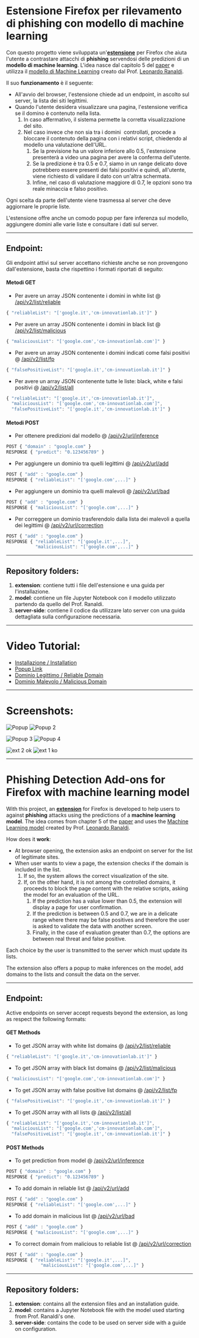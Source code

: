 # Estensione Firefox per rilevamento di phishing con modello di machine learning

Con questo progetto viene sviluppata un'[**estensione**](https://addons.mozilla.org/it/firefox/addon/italian-phishing-detection/?utm_source=addons.mozilla.org&utm_medium=referral&utm_content=search) per Firefox che aiuta l'utente a contrastare attacchi di **phishing** servendosi delle predizioni di un **modello di machine learning**. L'idea nasce dal capitolo 5 del [paper](https://ceur-ws.org/Vol-3260/paper13.pdf) e utilizza il [modello di Machine Learning](https://github.com/LeonardRanaldi/ItalianPhishingDetection/blob/main/models/RNN%20word%2Bchar_emb.ipynb) creato dal Prof. [Leonardo Ranaldi](https://github.com/LeonardRanaldi/).

Il suo **funzionamento** è il seguente:

*   All'avvio del browser, l'estensione chiede ad un endpoint, in ascolto sul server, la lista dei siti legittimi.
*   Quando l'utente desidera visualizzare una pagina, l'estensione verifica se il domino è contenuto nella lista.
    1.  In caso affermativo, il sistema permette la corretta visualizzazione del sito.
    2.  Nel caso invece che non sia tra i domini  controllati, procede a bloccare il contenuto della pagina con i relativi script, chiedendo al modello una valutazione dell'URL.
        1.  Se la previsione ha un valore inferiore allo 0.5, l'estensione presenterà a video una pagina per avere la conferma dell'utente.
        2.  Se la predizione è tra 0.5 e 0.7, siamo in un range delicato dove potrebbero essere presenti dei falsi positivi e quindi, all'utente, viene richiesto di validare il dato con un'altra schermata.
        3.  Infine, nel caso di valutazione maggiore di 0.7, le opzioni sono tra reale minaccia e falso positivo.

Ogni scelta da parte dell'utente viene trasmessa al server che deve aggiornare le proprie liste.

L'estensione offre anche un comodo popup per fare inferenza sul modello, aggiungere domini alle varie liste e consultare i dati sul server.

---

## Endpoint:

Gli endpoint attivi sul server accettano richieste anche se non provengono dall'estensione, basta che rispettino i formati riportati di seguito:

#### Metodi GET

*   Per avere un array JSON contenente i domini in white list @ [/api/v2/list/reliable](http://www.cm-innovationlab.it:5000/api/v2/list/reliable)

```javascript
{ "reliableList": "['google.it','cm-innovationlab.it']" }
```

*   Per avere un array JSON contenente i domini in black list @ [/api/v2/list/malicious](http://www.cm-innovationlab.it:5000/api/v2/list/malicious)

```javascript
{ "maliciousList": "['google.com','cm-innovationlab.com']" }
```

*   Per avere un array JSON contenente i domini indicati come falsi positivi @ [/api/v2/list/fp](http://www.cm-innovationlab.it:5000/api/v2/list/fp)

```javascript
{ "falsePositiveList": "['google.it','cm-innovationlab.it']" }
```

*   Per avere un array JSON contenente tutte le liste: black, white e falsi positivi @ [/api/v2/list/all](http://www.cm-innovationlab.it:5000/api/v2/list/all)

```javascript
{ "reliableList": "['google.it','cm-innovationlab.it']",
  "maliciousList": "['google.com','cm-innovationlab.com']",
  "falsePositiveList": "['google.it','cm-innovationlab.it']" }  
```

#### Metodi POST

*   Per ottenere predizioni dal modello @ [/api/v2/url/inference](http://www.cm-innovationlab.it:5000/api/v2/url/inference)

```javascript
POST { "domain" : "google.com" }
RESPONSE { "predict": "0.123456789" }
```

*   Per aggiungere un dominio tra quelli legittimi @ [/api/v2/url/add](http://www.cm-innovationlab.it:5000/api/v2/url/add)

```javascript
POST { "add" : "google.com" }
RESPONSE { "reliableList": "['google.com',...]" }
```

*   Per aggiungere un dominio tra quelli malevoli @ [/api/v2/url/bad](http://www.cm-innovationlab.it:5000/api/v2/url/bad)

```javascript
POST { "add" : "google.com" }
RESPONSE { "maliciousList": "['google.com',...]" }
```

*   Per correggere un dominio trasferendolo dalla lista dei malevoli a quella dei legittimi @ [/api/v2/url/correction](http://www.cm-innovationlab.it:5000/api/v2/url/correction)

```javascript
POST { "add" : "google.com" }
RESPONSE { "reliableList": "['google.it',...]",
  		   "maliciousList": "['google.com',...]" }  
```

---

## Repository folders:

1.  **extension**: contiene tutti i file dell'estensione e una guida per l'installazione.
2.  **model**: contiene un file Jupyter Notebook con il modello utilizzato partendo da quello del Prof. Ranaldi.
3.  **server-side**: contiene il codice da utilizzare lato server con una guida dettagliata sulla configurazione necessaria.

---

# Video Tutorial:

*   [Installazione / Installation](https://www.cm-innovationlab.it/1%20-%20Installazione.mp4)
*   [Popup Link](https://www.cm-innovationlab.it/2%20-%20Link%20popup.mp4)
*   [Dominio Legittimo / Reliable Domain](https://www.cm-innovationlab.it/3%20-%20Dominio%20Legittimo.mp4)
*   [Dominio Malevolo / Malicious Domain](https://www.cm-innovationlab.it/4%20-%20Dominio%20Malevolo.mp4)

---

# Screenshots:

![Popup](https://user-images.githubusercontent.com/22752092/234303893-72c65e6a-05d8-473b-aa4e-aa2ba6c66508.png)
![Popup 2](https://user-images.githubusercontent.com/22752092/234303904-cb81cd14-76e1-44f7-bf71-78e22574edf7.png)

![Popup 3](https://user-images.githubusercontent.com/22752092/234303896-41a3591a-dc76-49d8-ade7-c3c65385bd8a.png)
![Popup 4](https://user-images.githubusercontent.com/22752092/234303900-bd7e8dd8-6ad4-41ec-8341-a2b373175403.png)

![ext 2 ok](https://user-images.githubusercontent.com/22752092/234303876-edcd04d6-e1bb-4f89-a4f9-d11333fe2b6b.png)
![ext 1 ko](https://user-images.githubusercontent.com/22752092/234303906-d300e8fd-5ad8-4781-b8b6-06ad5b160d08.png)

---

# Phishing Detection Add-ons for Firefox with machine learning model

With this project, an [**extension**](https://addons.mozilla.org/it/firefox/addon/italian-phishing-detection/?utm_source=addons.mozilla.org&utm_medium=referral&utm_content=search) for Firefox is developed to help users to against **phishing** attacks using the predictions of a **machine learning model**. The idea comes from chapter 5 of the [paper](https://ceur-ws.org/Vol-3260/paper13.pdf) and uses the [Machine Learning model](https://github.com/LeonardRanaldi/ItalianPhishingDetection/blob/main/models/RNN%20word%2Bchar_emb.ipynb) created by Prof. [Leonardo Ranaldi](https://github.com/LeonardRanaldi/).

How does it **work**:

*   At browser opening, the extension asks an endpoint on server for the list of legitimate sites.
*   When user wants to view a page, the extension checks if the domain is included in the list.
    1.  If so, the system allows the correct visualization of the site.
    2.  If, on the other hand, it is not among the controlled domains, it proceeds to block the page content with the relative scripts, asking the model for an evaluation of the URL.
        1.  If the prediction has a value lower than 0.5, the extension will display a page for user confirmation.
        2.  If the prediction is between 0.5 and 0.7, we are in a delicate range where there may be false positives and therefore the user is asked to validate the data with another screen.
        3.  Finally, in the case of evaluation greater than 0.7, the options are between real threat and false positive.

Each choice by the user is transmitted to the server which must update its lists.

The extension also offers a popup to make inferences on the model, add domains to the lists and consult the data on the server.

---

## Endpoint:

Active endpoints on server accept requests beyond the extension, as long as respect the following formats:

#### GET Methods

*   To get JSON array with white list domains @ [/api/v2/list/reliable](http://www.cm-innovationlab.it:5000/api/v2/list/reliable)

```javascript
{ "reliableList": "['google.it','cm-innovationlab.it']" }
```

*   To get JSON array with black list domains @ [/api/v2/list/malicious](http://www.cm-innovationlab.it:5000/api/v2/list/malicious)

```javascript
{ "maliciousList": "['google.com','cm-innovationlab.com']" }
```

*   To get JSON array with false positive list domains @ [/api/v2/list/fp](http://www.cm-innovationlab.it:5000/api/v2/list/fp)

```javascript
{ "falsePositiveList": "['google.it','cm-innovationlab.it']" }
```

*   To get JSON array with all lists @ [/api/v2/list/all](http://www.cm-innovationlab.it:5000/api/v2/list/all)

```javascript
{ "reliableList": "['google.it','cm-innovationlab.it']",
  "maliciousList": "['google.com','cm-innovationlab.com']",
  "falsePositiveList": "['google.it','cm-innovationlab.it']" }  
```

#### POST Methods

*   To get prediction from model @ [/api/v2/url/inference](http://www.cm-innovationlab.it:5000/api/v2/url/inference)

```javascript
POST { "domain" : "google.com" }
RESPONSE { "predict": "0.123456789" }
```

*   To add domain in reliable list @ [/api/v2/url/add](http://www.cm-innovationlab.it:5000/api/v2/url/add)

```javascript
POST { "add" : "google.com" }
RESPONSE { "reliableList": "['google.com',...]" }
```

*   To add domain in malicious list @ [/api/v2/url/bad](http://www.cm-innovationlab.it:5000/api/v2/url/bad)

```javascript
POST { "add" : "google.com" }
RESPONSE { "maliciousList": "['google.com',...]" }
```

*   To correct domain from malicious to reliable list @ [/api/v2/url/correction](http://www.cm-innovationlab.it:5000/api/v2/url/correction)

```javascript
POST { "add" : "google.com" }
RESPONSE { "reliableList": "['google.it',...]",
             "maliciousList": "['google.com',...]" }  
```

---

## Repository folders:

1.  **extension**: contains all the extension files and an installation guide.
2.  **model**: contains a Jupyter Notebook file with the model used starting from Prof. Ranaldi's one.
3.  **server-side**: contains the code to be used on server side with a guide on configuration.
